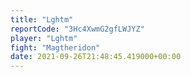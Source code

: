```yaml
---
title: "Lghtm"
reportCode: "3Hc4XwmG2gfLWJYZ"
player: "Lghtm"
fight: "Magtheridon"
date: 2021-09-26T21:48:45.419000+00:00
---
```

